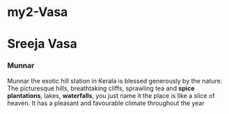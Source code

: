 # my2-Vasa

# Sreeja Vasa

### Munnar

Munnar the exotic hill station in Kerala is blessed generously by the nature. The picturesque hills, breathtaking cliffs, sprawling tea and **spice plantations**, lakes, **waterfalls**, you just name it the place is like a slice of heaven. It has a pleasant and favourable climate throughout the year